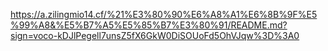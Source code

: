 https://a.zilingmio14.cf/%21%E3%80%90%E6%A8%A1%E6%8B%9F%E5%99%A8&%E5%B7%A5%E5%85%B7%E3%80%91/README.md?sign=voco-kDJlPegell7unsZ5fX6GkW0DiSOUoFd5OhVJqw%3D%3A0